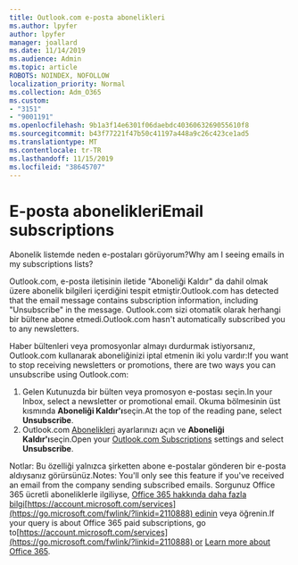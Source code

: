 ```yaml
---
title: Outlook.com e-posta abonelikleri
ms.author: lpyfer
author: lpyfer
manager: joallard
ms.date: 11/14/2019
ms.audience: Admin
ms.topic: article
ROBOTS: NOINDEX, NOFOLLOW
localization_priority: Normal
ms.collection: Adm_O365
ms.custom:
- "3151"
- "9001191"
ms.openlocfilehash: 9b1a3f14e6301f06daebdc4036063269055610f8
ms.sourcegitcommit: b43f77221f47b50c41197a448a9c26c423ce1ad5
ms.translationtype: MT
ms.contentlocale: tr-TR
ms.lasthandoff: 11/15/2019
ms.locfileid: "38645707"
---
```

# <a name="email-subscriptions"></a><span data-ttu-id="9798e-102">E-posta abonelikleri</span><span class="sxs-lookup"><span data-stu-id="9798e-102">Email subscriptions</span></span>

<span data-ttu-id="9798e-103">Abonelik listemde neden e-postaları görüyorum?</span><span class="sxs-lookup"><span data-stu-id="9798e-103">Why am I seeing emails in my subscriptions lists?</span></span>

<span data-ttu-id="9798e-104">Outlook.com, e-posta iletisinin iletide "Aboneliği Kaldır" da dahil olmak üzere abonelik bilgileri içerdiğini tespit etmiştir.</span><span class="sxs-lookup"><span data-stu-id="9798e-104">Outlook.com has detected that the email message contains subscription information, including "Unsubscribe" in the message.</span></span> <span data-ttu-id="9798e-105">Outlook.com sizi otomatik olarak herhangi bir bültene abone etmedi.</span><span class="sxs-lookup"><span data-stu-id="9798e-105">Outlook.com hasn't automatically subscribed you to any newsletters.</span></span>

<span data-ttu-id="9798e-106">Haber bültenleri veya promosyonlar almayı durdurmak istiyorsanız, Outlook.com kullanarak aboneliğinizi iptal etmenin iki yolu vardır:</span><span class="sxs-lookup"><span data-stu-id="9798e-106">If you want to stop receiving newsletters or promotions, there are two ways you can unsubscribe using Outlook.com:</span></span>
1. <span data-ttu-id="9798e-107">Gelen Kutunuzda bir bülten veya promosyon e-postası seçin.</span><span class="sxs-lookup"><span data-stu-id="9798e-107">In your Inbox, select a newsletter or promotional email.</span></span> <span data-ttu-id="9798e-108">Okuma bölmesinin üst kısmında **Aboneliği Kaldır'ı**seçin.</span><span class="sxs-lookup"><span data-stu-id="9798e-108">At the top of the reading pane, select **Unsubscribe**.</span></span>
2. <span data-ttu-id="9798e-109">Outlook.com [Abonelikleri](https://go.microsoft.com/fwlink/?linkid=2110887) ayarlarınızı açın ve **Aboneliği Kaldır'ı**seçin.</span><span class="sxs-lookup"><span data-stu-id="9798e-109">Open your [Outlook.com Subscriptions](https://go.microsoft.com/fwlink/?linkid=2110887) settings and select **Unsubscribe**.</span></span>

<span data-ttu-id="9798e-110">Notlar: Bu özelliği yalnızca şirketten abone e-postalar gönderen bir e-posta aldıysanız görürsünüz.</span><span class="sxs-lookup"><span data-stu-id="9798e-110">Notes: You'll only see this feature if you've received an email from the company sending subscribed emails.</span></span>
<span data-ttu-id="9798e-111">Sorgunuz Office 365 ücretli aboneliklerle ilgiliyse, [Office 365 hakkında daha fazla bilgi](https://products.office.com/compare-all-microsoft-office-products?tab=1&WT.mc_id=PROD_OL-Web_Support_O365NewValue_Upgrade)[https://account.microsoft.com/services](https://go.microsoft.com/fwlink/?linkid=2110888) edinin veya öğrenin.</span><span class="sxs-lookup"><span data-stu-id="9798e-111">If your query is about Office 365 paid subscriptions, go to[https://account.microsoft.com/services](https://go.microsoft.com/fwlink/?linkid=2110888) or [Learn more about Office 365](https://products.office.com/compare-all-microsoft-office-products?tab=1&WT.mc_id=PROD_OL-Web_Support_O365NewValue_Upgrade).</span></span>
  